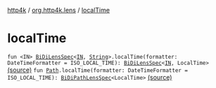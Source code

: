[http4k](../index.md) / [org.http4k.lens](index.md) / [localTime](./local-time.md)

# localTime

`fun <IN> `[`BiDiLensSpec`](-bi-di-lens-spec/index.md)`<`[`IN`](local-time.md#IN)`, `[`String`](https://kotlinlang.org/api/latest/jvm/stdlib/kotlin/-string/index.html)`>.localTime(formatter: DateTimeFormatter = ISO_LOCAL_TIME): `[`BiDiLensSpec`](-bi-di-lens-spec/index.md)`<`[`IN`](local-time.md#IN)`, LocalTime>` [(source)](https://github.com/http4k/http4k/blob/master/http4k-core/src/main/kotlin/org/http4k/lens/lensSpec.kt#L235)
`fun `[`Path`](-path/index.md)`.localTime(formatter: DateTimeFormatter = ISO_LOCAL_TIME): `[`BiDiPathLensSpec`](-bi-di-path-lens-spec/index.md)`<LocalTime>` [(source)](https://github.com/http4k/http4k/blob/master/http4k-core/src/main/kotlin/org/http4k/lens/path.kt#L114)